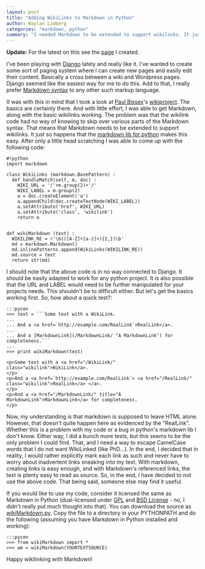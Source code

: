 ```yaml
---
layout: post
title: "Adding WikiLinks to Markdown in Python"
author: Waylan Limberg
categories: "markdown, python"
summary: "I needed Markdown to be extended to support wikilinks. It just so happens that the <a href='http://www.freewisdom.org/projects/python-markdown/'>markdown lib for python</a> makes this easy. After only a little head scratching I was able to come up with the following..."
---
```


__Update:__ For the latest on this see the [page][] I created.

[page]: http://achinghead.com/markdown/wikilink/

I've been playing with <a href='http://www.djangoproject.com/'>Django</a> lately and really like it. I've wanted to create some sort of paging system where I can create new pages and easily edit their content. Basically a cross between a wiki and Wordpress pages. Django seemed like the easiest way for me to do this. Add to that, I really prefer <a href='http://daringfireball.net/projects/markdown/syntax'>Markdown syntax</a> to any other such markup language.
 
It was with this in mind that I took a look at <a href='http://e-scribe.com/news/'>Paul Bissex</a>'s <a href='http://e-scribe.com/news/171'>wikiproject</a>. The basics are certainly there. And with little effort, I was able to get Markdown, along with the basic wikilinks working. The problem was that the wikilink code had no way of knowing to skip over various parts of the Markdown syntax. That means that Markdown needs to be extended to support wikilinks. It just so happens that the <a href='http://www.freewisdom.org/projects/python-markdown/'>markdown lib for python</a> makes this easy. After only a little head scratching I was able to come up with the following code:
 
    #!python
    import markdown

    class WikiLinks (markdown.BasePattern) :
      def handleMatch(self, m, doc) :
        WIKI_URL = '/'+m.group(2)+'/'
        WIKI_LABEL = m.group(2)
        a = doc.createElement('a')
        a.appendChild(doc.createTextNode(WIKI_LABEL))
        a.setAttribute('href', WIKI_URL)
        a.setAttribute('class', 'wikilink')
        return a


    def wikiMarkdown (text) :
      WIKILINK_RE = r'\b(([A-Z]+[a-z]+){2,})\b'
      md = markdown.Markdown()
      md.inlinePatterns.append(WikiLinks(WIKILINK_RE))
      md.source = text
      return str(md)

I should note that the above code is in no way connected to Django. It should be easily adapted to work for any python project. It is also possible that the URL and LABEL would need to be further manipulated for your projects needs. This shouldn't be to difficult either. But let's get the basics working first. So, how about a quick test?:

    :::pycon
    >>> text = ```Some text with a WikiLink.
    ...
    ... And a <a href=`http://example.com/RealLink`>RealLink</a>.
    ...
    ... And a [MarkdownLink](/MarkdownLink/ "A MarkdownLink") for completeness.```
    ...
    >>> print wikiMarkdown(text)

    <p>Some text with a <a href="/WikiLink/" class="wikilink">WikiLink</a>.
    </p>
    <p>And a <a href=`http://example.com/RealLink`> <a href="/RealLink/" class="wikilink">RealLink</a> </a>.
    </p>
    <p>And a <a href="/MarkdownLink/" title="A MarkdownLink">MarkdownLink</a> for completeness.
    </p>

Now, my understanding is that markdown is supposed to leave HTML alone. However, that doesn't quite happen here as evidenced by the "RealLink". Whether this is a problem with my code or a bug in python's markdown  lib I don't know. Either way, I did a bunch more tests, but this seems to be the only problem I could find. That, and I need a way to escape CamelCase words that I do not want WikiLinked (like PhD...). In the end, I decided that in reality, I would rather explicitly mark each link as such and never have to worry about inadvertent links sneaking into my text. With markdown, creating links is easy enough, and with Markdown's referenced links, the text is plenty easy to read as source. So, in the end, I have decided to not use the above code. That being said, someone else may find it useful.
 
If you would like to use my code, consider it licensed the same as Markdown in Python (dual-licensed under <a href='http://www.gnu.org/copyleft/gpl.html'>GPL</a> and <a href='http://www.opensource.org/licenses/bsd-license.php'>BSD License</a> - no, I didn't really put much thought into that). You can download the source as <a href='/code/wikiMarkdown.py'>wikiMarkdown.py</a>. Copy the file to a directory in your PYTHONPATH and do the following (assuming you have Markdown in Python installed and working):
 
    :::pycon
    >>> from wikiMarkdown import *
    >>> wm = wikiMarkdown(YOURTEXTSOURCE)

Happy wikilinking with Markdown!